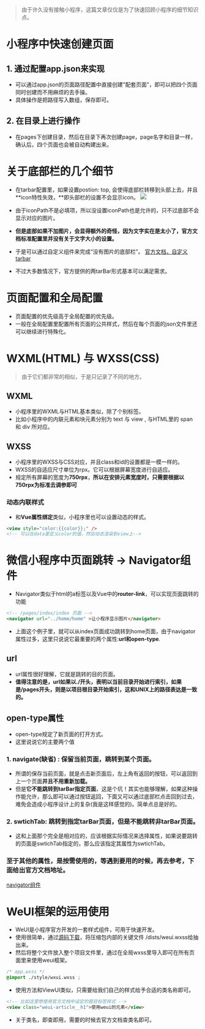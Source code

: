 > 由于许久没有接触小程序，这篇文章仅仅是为了快速回顾小程序的细节知识点。
# 小程序中快速创建页面
## 1. 通过配置app.json来实现
* 可以通过app.json的页面路径配置中直接创建"配套页面"，即可以把四个页面同时创建而不用麻烦的去手操。
* 具体操作是把路径写入数组，保存即可。

## 2. 在目录上进行操作
* 在pages下创建目录，然后在目录下再次创建page，page名字和目录一样，确认后，四个页面也会被自动构建出来。


# 关于底部栏的几个细节
* 在tarbar配置里，如果设置postion: top, 会使得底部栏转移到头部上去，并且**icon特性失效，**即头部栏的设置不会显示icon。
![](https://photo-1258955954.cos.ap-chengdu.myqcloud.com/%E5%8D%9A%E5%AE%A2%E8%AE%BE%E7%BD%AE%E5%9B%BE%E7%89%87/%E5%8D%9A%E5%AE%A2%E5%86%85%E5%AE%B9%E6%8F%92%E5%9B%BE/1.png)

* 由于iconPath不是必填项，所以没设置iconPath也是允许的，只不过底部不会显示对应的图片。
* **但是底部如果不加图片，会显得额外的奇怪，因为文字实在是太小了，官方文档标准配置里并没有关于文字大小的设置。**

* 于是可以通过自定义组件来完成“没有图片的底部栏”。
[官方文档，自定义tarbar](https://developers.weixin.qq.com/miniprogram/dev/framework/ability/custom-tabbar.html)
* 不过大多数情况下，官方提供的两tarBar形式基本可以满足需求。

# 页面配置和全局配置
* 页面配置的优先级高于全局配置的优先级。
* 一般在全局配置里配置所有页面的公共样式，然后在每个页面的json文件里还可以继续进行特殊化。


# WXML(HTML) 与 WXSS(CSS) 
> 由于它们都非常的相似，于是只记录了不同的地方。
## WXML
* 小程序里的WXML与HTML基本类似，除了个别标签。
* 比如小程序中的内联元素和块元素分别为 text 与 view , 与HTML里的 span 和 div 所对应。


## WXSS
* 小程序里的WXSS与CSS对应，并且class和id的设置都是一模一样的。
* WXSS的自适应尺寸单位为rpx。它可以根据屏幕宽度进行自适应。
* 规定所有屏幕的宽度为**750rpx**，**所以在安排元素宽度时，只需要根据以750rpx为标准去调参即可**

### 动态内联样式
* 和**Vue属性绑定**类似，小程序里也可以设置动态的样式。
```html
<view style="color:{{color}};" />
<!-- 可以在data里定义color的值，然后动态渲染到view上-->
```

# 微信小程序中页面跳转 -> Navigator组件
* Navigator类似于html的a标签以及Vue中的**router-link**，可以实现页面跳转的功能
```html
<!-- /pages/index/index 页面 -->
<navigator url="../home/home" >让小程序显示图片</navigator>

```

* 上面这个例子里，就可以从index页面成功跳转到home页面，由于navigator属性过多，这里只说说它最重要的两个属性:**url和open-type**.

## url
* url属性很好理解，它就是跳转的目的页面。
* **值得注意的是，url如果以./开头，表明以当前目录开始进行索引，如果是/pages开头，则是以项目根目录开始索引，这和UNIX上的路径表达是一致的。**

## open-type属性
* open-type规定了新页面的打开方式。
* 这里说说它的主要两个值
### 1. navigate(缺省) : 保留当前页面，跳转到某个页面。
* 所谓的保存当前页面，就是点击新页面后，左上角有返回的按钮，可以返回到上一个页面**并且不用重新加载。**
* 但是**它不能跳转到tarBar指定页面**，这是个坑！其实也能够理解，如果这种操作能允许，那么即可以通过按钮返回，下面又可以通过底部栏点击回到过去，难免会造成小程序设计上的复杂(我是这样感觉的)。简单点总是好的。

### 2. swtichTab: 跳转到指定tarBar页面，但是不能跳转非tarBar页面。
* 这和上面那个完全是相对应的，应该根据实际情况来选择属性，如果说要跳转的页面是swtichTab指定的，那么应该指定其属性为swtichTab。


### 至于其他的属性，是按需使用的，等遇到要用的时候，再去参考，下面给出官方文档地址。
[navigator组件](https://developers.weixin.qq.com/miniprogram/dev/component/navigator.html)


# WeUI框架的运用使用
* WeUI是小程序官方开发的一套样式组件，可用于快速开发。
* 使用很简单，通过[源码下载](https://github.com/Tencent/weui-wxss/archive/master.zip)，将压缩包内部的关键文件 /dists/weui.wxss给抽出来。
* 然后将整个文件放入整个项目文件里，通过在全局wxss里导入即可在所有页面里来使用weui框架。
```css
/* app.wxss */
@import ./style/wxui.wxss ;

```
* 使用方法和ViewUI类似，只需要给我们自己的样式给予合适的类名称即可。
```html
<!-- 比如这里想使用官方文档中设定的题目标签样式 -->
<view class="weui-article__h1">使用weui的元素</view>

```
* 关于类名，即查即用，需要的时候去官方文档查类名即可。
